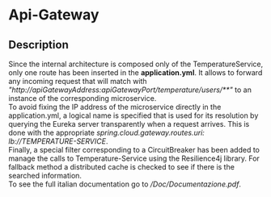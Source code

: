# Api-Gateway

## Description
Since the internal architecture is composed only of the TemperatureService, only one route has been inserted in the **application.yml**. It allows to forward any incoming request that will match with *"http://apiGatewayAddress:apiGatewayPort/temperature/users/**"* to an instance of the corresponding microservice.</br>
To avoid fixing the IP address of the microservice directly in the application.yml, a logical name is specified that is used for its resolution by querying the Eureka server transparently when a request arrives. This is done with the appropriate *spring.cloud.gateway.routes.uri: lb://TEMPERATURE-SERVICE*.</br>
Finally, a special filter corresponding to a CircuitBreaker has been added to manage the calls to Temperature-Service using the Resilience4j library. For fallback method a distributed cache is checked to see if there is the searched information.</br>
To see the full italian documentation go to */Doc/Documentazione.pdf*.